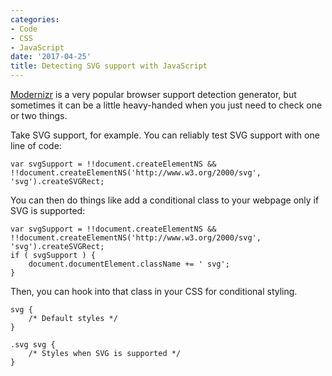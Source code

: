 ```yaml
---
categories:
- Code
- CSS
- JavaScript
date: '2017-04-25'
title: Detecting SVG support with JavaScript
---
```


<a href="https://modernizr.com/">Modernizr</a> is a very popular browser support detection generator, but sometimes it can be a little heavy-handed when you just need to check one or two things.

Take SVG support, for example. You can reliably test SVG support with one line of code:

<pre><code class="lang-javascript">var svgSupport = !!document.createElementNS &amp;&amp; !!document.createElementNS('http://www.w3.org/2000/svg', 'svg').createSVGRect;
</code></pre>

You can then do things like add a conditional class to your webpage only if SVG is supported:

<pre><code class="lang-javascript">var svgSupport = !!document.createElementNS &amp;&amp; !!document.createElementNS('http://www.w3.org/2000/svg', 'svg').createSVGRect;
if ( svgSupport ) {
    document.documentElement.className += ' svg';
}
</code></pre>

Then, you can hook into that class in your CSS for conditional styling.

<pre><code class="lang-css">svg {
    /* Default styles */
}

.svg svg {
    /* Styles when SVG is supported */
}
</code></pre>